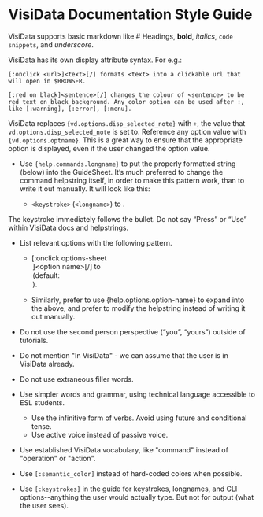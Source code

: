 # VisiData Documentation Style Guide

VisiData supports basic markdown like # Headings, **bold**, *italics*, `code snippets`, and _underscore_.

VisiData has its own display attribute syntax. For e.g.:

    [:onclick <url>]<text>[/] formats <text> into a clickable url that will open in $BROWSER.

    [:red on black]<sentence>[/] changes the colour of <sentence> to be red text on black background. Any color option can be used after :, like [:warning], [:error], [:menu].

VisiData replaces `{vd.options.disp_selected_note}` with `+`, the value that `vd.options.disp_selected_note` is set to.
Reference any option value with `{vd.options.optname}`.
This is a great way to ensure that the appropriate option is displayed, even if the user changed the option value.

- Use `{help.commands.longname}` to put the properly formatted string (below) into the GuideSheet.
It’s much preferred to change the command helpstring itself, in order to make this pattern work, than to write it out manually.
It will look like this:

    - `<keystroke>` (`<longname>`) to <command helpstring>.

The keystroke immediately follows the bullet.  Do not say “Press” or “Use” within VisiData docs and helpstrings.

- List relevant options with the following pattern.

    - [:onclick options-sheet <option name>]`<option name>`[/] to <option helpstring> (default: <option default value>).

    - Similarly, prefer to use {help.options.option-name} to expand into the above, and prefer to modify the helpstring instead of writing it out manually.

 - Do not use the second person perspective (“you”, “yours”) outside of tutorials.

 - Do not mention "In VisiData" - we can assume that the user is in VisiData already.
 - Do not use extraneous filler words.
 - Use simpler words and grammar, using technical language accessible to ESL students.
    - Use the infinitive form of verbs.  Avoid using future and conditional tense.
    - Use active voice instead of passive voice.
 - Use established VisiData vocabulary, like "command" instead of "operation" or "action".
 - Use `[:semantic_color]` instead of hard-coded colors when possible.
 - Use `[:keystrokes]` in the guide for keystrokes, longnames, and CLI options--anything the user would actually type.  But not for output (what the user sees).
